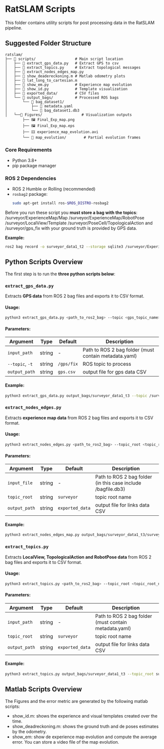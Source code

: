 # RatSLAM Scripts

This folder contains utility scripts for post processing data in the RatSLAM pipeline.

## Suggested Folder Structure
```
ratslam/
├── 📁 scripts/                  # Main script location
│   ├── 📄 extract_gps_data.py   # Extract GPS to csv
│   ├── 📄 extract_topics.py     # Extract topological messages
│   ├── 📄 extract_nodes_edges_map.py
│   ├── 📄 show_deadereckoning.m # Matlab odometry plots
│   ├── 📄 lat_long_to_cartesian.m
│   ├── 📄 show_em.py            # Experience map evolution
│   ├── 📄 show_id.py            # Template visualization
│   ├── 📁 exported_data/        # CSV files
│   └── 📁 output_bags/          # Processed ROS bags
│       └── 📁 bag_dataset1/
│           ├── 📄 metadata.yaml
│           └── 📄 bag_dataset1.db3
│   └──📁 Figures/                  # Visualization outputs
        ├── 🖼️ Final_Exp_map.png
        ├── 🖼️ Final_Exp_map.eps
        ├── 🎞️ experience_map_evolution.avi
        └── 📁 map_evolution/        # Partial evolution frames
```                        

### Core Requirements
- Python 3.8+
- pip package manager

### ROS 2 Dependencies
- ROS 2 Humble or Rolling (recommended)
- `rosbag2` package:
  ```bash
  sudo apt-get install ros-$ROS_DISTRO-rosbag2

Before you run these script you **must store a bag with the topics**: /surveyor/ExperienceMap/Map /surveyor/ExperienceMap/RobotPose /surveyor/LocalView/Template /surveyor/PoseCell/TopologicalAction and /surveyor/gps_fix with your ground truth is provided by GPS data.

**Example:**
```bash
ros2 bag record -o surveyor_data1_t2 --storage sqlite3 /surveyor/ExperienceMap/Map /surveyor/ExperienceMap/RobotPose /surveyor/view_template /surveyor/PoseCell/TopologicalAction /surveyor/gps_fix
```


## Python Scripts Overview

The first step is to run the **three python scripts below**:

### `extract_gps_data.py`
Extracts **GPS data** from ROS 2 bag files and exports it to CSV format.


#### Usage:
```bash
python3 extract_gps_data.py <path_to_ros2_bag> --topic <gps_topic_name> --gps_data <output_csv_path>
```

#### Parameters:
| Argument          | Type    | Default      | Description                                           |
|-------------------|---------|--------------|-------------------------------------------------------|
| `input_path`      | string  | -            | Path to ROS 2 bag folder (must contain metadata.yaml) |
| `--topic`, `-t`   | string  | `/gps/fix`   | ROS topic to process                                  |
| `output_path`     | string  | `gps.csv`    | output file for gps data CSV                          |

#### Example:

```bash
python3 extract_gps_data.py output_bags/surveyor_data1_t3 --topic /surveyor/gps_fix --gps_data exported_data/gps.csv
```

### `extract_nodes_edges.py`
Extracts **experience map data** from ROS 2 bag files and exports it to CSV format.


#### Usage:
```bash
python3 extract_nodes_edges.py <path_to_ros2_bag> --topic_root <topic_root_name> --output_path <output_path>
```

#### Parameters:
| Argument          | Type    | Default         | Description                                                  |
|-------------------|---------|-----------------|--------------------------------------------------------------|
| `input_file`      | string  | -               | Path to ROS 2 bag folder (in this case include /bagfile.db3) |
| `topic_root`      | string  | `surveyor`      | topic root name                                              |
| `output_path`     | string  | `exported_data` | output file for links data CSV                               |

#### Example:

```bash
python3 extract_nodes_edges_map.py output_bags/surveyor_data1_t3/surveyor_data1_t3_0.db3 --topic_root surveyor --output_path exported_data
```

### `extract_topics.py`
Extracts **LocalView, TopologicalAction and RobotPose data** from ROS 2 bag files and exports it to CSV format.

#### Usage:
```bash
python3 extract_topics.py <path_to_ros2_bag> --topic_root <topic_root_name> --output_path <output_path>
```

#### Parameters:
| Argument          | Type    | Default         | Description                                           |
|-------------------|---------|-----------------|-------------------------------------------------------|
| `input_path`      | string  | -               | Path to ROS 2 bag folder (must contain metadata.yaml) |
| `topic_root`      | string  | `surveyor`      | topic root name                                       |
| `output_path`     | string  | `exported_data` | output file for links data CSV                        |

#### Example:

```bash
python3 extract_topics.py output_bags/surveyor_data1_t3 --topic_root surveyor --output_path exported_data
```

## Matlab Scripts Overview

The Figures and the error metric are generated by the following matlab scripts:

- show_id.m: shows the experience and visual templates created over the time.
- show_deadreckoning.m: shows the ground truth and de poses estimates by the odometry.
- show_em: show de experience map evolution and compute the average error. You can store a video file of the map evolution.
